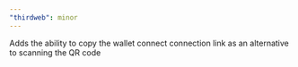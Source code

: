 ```yaml
---
"thirdweb": minor
---
```


Adds the ability to copy the wallet connect connection link as an alternative to scanning the QR code
